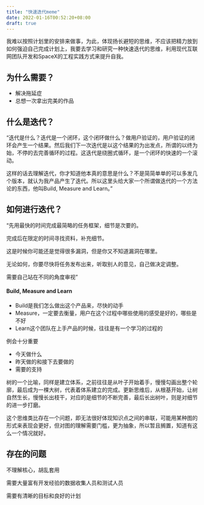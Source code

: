 ```yaml
---
title: "快速迭代meme"
date: 2022-01-16T00:52:20+08:00
draft: true
---
```


我难以按照计划里的安排来做事，为此，体现扬长避短的思维，不应该把精力放到如何强迫自己完成计划上，我要去学习和研究一种快速迭代的思维，利用现代互联网团队开发和SpaceX的工程实践方式来提升自我。

## 为什么需要？

- 解决拖延症
- 总想一次拿出完美的作品

## 什么是迭代？

“迭代是什么？迭代是一个闭环，这个闭环做什么？做用户验证的，用户验证的闭环会产生一个结果。然后我们下一次迭代是以这个结果的为出发点，所谓的以终为始，不停的去完善循环的过程。这迭代是绕圈式循环，是一个闭环的快速的一个滚动。

这样的话去理解迭代，你才知道他本真的意思是什么？不是简简单单的可以多发几个版本，就认为我产品产生了迭代。所以这里头给大家一个所谓做迭代的一个方法论的东西，他叫Build, Measure and Learn。”

## 如何进行迭代？

“先用最快的时间完成最简略的任务框架，细节是次要的。

完成后在限定的时间寻找资料，补充细节。

这是时候你可能还是觉得很多漏洞，但是你又不知道漏洞在哪里。

无论如何，你要尽快将任务发布出来，听取别人的意见，自己做决定调整。

需要自己站在不同的角度审视”

#### Build, Measure and Learn

- Build是我们怎么做出这个产品来，尽快的动手
- Measure，一定要去衡量，用户在这个过程中哪些使用的感受是好的，哪些是不好
- Learn这个团队在上手产品的时候，往往是有一个学习的过程的

例会十分重要

- 今天做什么
- 昨天做的和接下去要做的
- 需要的支持

树的一个比喻，同样是建立体系，之前往往是从叶子开始着手，慢慢勾画出整个轮廓，最后成为一棵大树，代表着体系建立的完成。更新思维后，从根基开始，让树自然生长，慢慢长出枝干，对应的是细节的不断完善，最后长出树叶，则是对细节的进一步打磨。

这个思维类比存在一个问题，即无法很好体现知识点之间的串联，可能用某种图的形式来表现会更好，但对图的理解需要门槛，更为抽象，所以暂且搁置，知道有这么一个情况就好。

## 存在的问题

不理解核心，胡乱套用

需要大量富有开发经验的数据收集人员和测试人员

需要有清晰的目标和良好的计划
